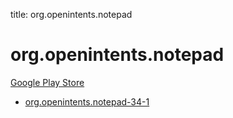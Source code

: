 title: org.openintents.notepad
# org.openintents.notepad


[Google Play Store](https://play.google.com/store/apps/details?id=org.openintents.notepad)


* [org.openintents.notepad-34-1](./org.openintents.notepad-34-1/)